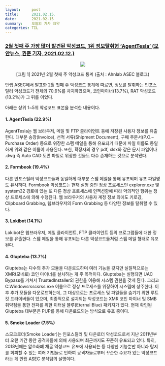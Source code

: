 ```yaml
---
layout:     post
title:      2021.02.15.
date:       2021-02-15
summary:	오늘의 기사 요약
categories: TIL
---
```


### [2월 첫째 주 가장 많이 발견된 악성코드, 1위 정보탈취형 ‘AgentTesla’ (보안뉴스, 권준 기자, 2021.02.12.)](https://www.boannews.com/media/view.asp?idx=94881)

<p align="center"><img src="https://i0.wp.com/asec.ahnlab.com/wp-content/uploads/2021/02/%EB%9D%BC%ED%94%BC%ED%8A%B8_ASEC_%EC%A3%BC%EA%B0%84%EC%95%85%EC%84%B1%EC%BD%94%EB%93%9C_%ED%86%B5%EA%B3%84_01.png?resize=1024%2C576&ssl=1"></p>
<center>[그림 1] 2021년 2월 첫째 주 악성코드 통계 (출처 : Ahnlab ASEC 블로그)</center>

안랩 ASEC에서 발표한 2월 첫째 주 악성코드 통계에 따르면, 정보를 탈취하는 인포스틸러 악성코드가 전체의 70.9%를 차지하였으며, 코인마이너(13.7%), RAT 악성코드(13.2%)가 그 뒤를 이었다.

아래는 상위 1~5위 악성코드 표본을 분석한 내용이다.

#### 1. AgentTesla (22.9%)

AgentTesla는 웹 브라우저, 메일 및 FTP 클라이언트 등에 저장된 사용자 정보를 유출한다. 대부분 송장(Invoice), 선적 서류(Shipment Document), 구매 주문서(P.O.–Purchase Order) 등으로 위장한 스팸 메일을 통해 유포되기 때문에 파일 이름도 동일하게 위와 같은 이름이 사용된다. 또한, 확장자의 경우 pdf, xlsx와 같은 문서 파일이나 .dwg 즉 Auto CAD 도면 파일로 위장한 것들도 다수 존재하는 것으로 분석됐다.

#### 2. Formbook (19.4%)

다른 인포스틸러 악성코드들과 동일하게 대부분 스팸 메일을 통해 유포되며 유포 파일명도 유사하다. Formbook 악성코드는 현재 실행 중인 정상 프로세스인 explorer.exe 및 system32 경로에 있는 또 다른 정상 프로세스에 인젝션함에 따라 악의적인 행위는 정상 프로세스에 의해 수행된다. 웹 브라우저의 사용자 계정 정보 외에도 키로깅, Clipboard Grabbing, 웹브라우저의 Form Grabbing 등 다양한 정보를 탈취할 수 있다.

#### 3. Lokibot (14.1%)

Lokibot은 웹브라우저, 메일 클라이언트, FTP 클라이언트 등의 프로그램들에 대한 정보를 유출한다. 스팸 메일을 통해 유포되는 다른 악성코드들처럼 스팸 메일 형태로 유포된다.

#### 4. Glupteba (13.7%)

Glupteba는 다수의 추가 모듈을 다운로드하며 여러 기능을 갖지만 실질적으로는 XMR(모네로) 코인 마이너를 설치하는 게 주 목적이다. Glupteba는 실행되면 UAC Bypass를 거쳐서 TrustedInstaller의 권한을 이용해 시스템 권한을 갖게 된다. 그리고 C:Windowsrsscsrss.exe 이름으로 정상 프로세스를 위장하여 시스템에 상주한다. 이후 추가 모듈을 다운로드하는데, 그 대상으로는 프로세스 및 파일들을 숨기기 위한 루트킷 드라이버들이 있으며, 최종적으로 설치되는 악성코드는 XMR 코인 마이너 및 SMB 취약점을 통한 전파를 위한 이터널 블루(Eternal Blue) 패키지가 있다. 현재 확인된 Glupteba 대부분은 PUP를 통해 다운로드되는 방식으로 유포 중이다.

#### 5. Smoke Loader (7.5%)

스모크로더(Smoke Loader)는 인포스틸러 및 다운로더 악성코드로서 지난 2011년부터 오랜 기간 동안 공격자들에 의해 사용되며 최근까지도 꾸준히 유포되고 있다. 특히, 2018년에는 암호화폐 채굴 악성코드 유포에 사용되는 등 다양한 기능뿐만 아니라 탐지를 회피할 수 있는 여러 기법들로 인하여 공격자들로부터 꾸준한 수요가 있는 악성코드라는 게 안랩 ASEC 분석팀의 설명이다.